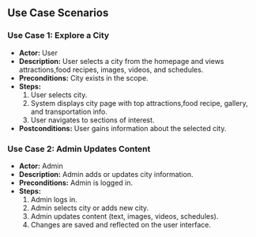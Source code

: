 ## Use Case Scenarios

### Use Case 1: Explore a City
- **Actor:** User  
- **Description:** User selects a city from the homepage and views attractions,food recipes, images, videos, and schedules.  
- **Preconditions:** City exists in the scope.  
- **Steps:**  
  1. User selects city.  
  2. System displays city page with top attractions,food recipe, gallery, and transportation info.  
  3. User navigates to sections of interest.  
- **Postconditions:** User gains information about the selected city.  

### Use Case 2: Admin Updates Content
- **Actor:** Admin  
- **Description:** Admin adds or updates city information.  
- **Preconditions:** Admin is logged in.  
- **Steps:**  
  1. Admin logs in.  
  2. Admin selects city or adds new city.  
  3. Admin updates content (text, images, videos, schedules).  
  4. Changes are saved and reflected on the user interface.  


